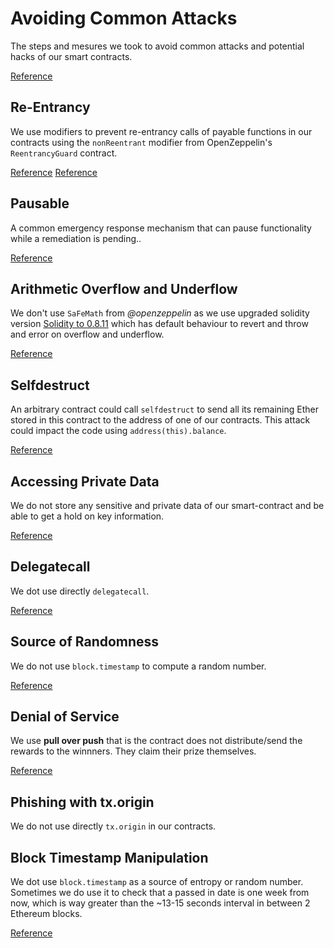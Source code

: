 # Avoiding Common Attacks

The steps and mesures we took to avoid common attacks and potential hacks of our smart contracts.

[Reference](https://solidity-by-example.org)

## Re-Entrancy

We use modifiers to prevent re-entrancy calls of payable functions in our contracts using the `nonReentrant` modifier from OpenZeppelin's `ReentrancyGuard` contract.

[Reference](https://docs.openzeppelin.com/contracts/4.x/api/security#ReentrancyGuard)
[Reference](https://solidity-by-example.org/hacks/re-entrancy/)
## Pausable

A common emergency response mechanism that can pause functionality while a remediation is pending..

[Reference](https://docs.openzeppelin.com/contracts/4.x/api/security#Pausable)

## Arithmetic Overflow and Underflow

We don't use `SaFeMath` from *@openzeppelin*  as we use upgraded solidity version [Solidity to 0.8.11](https://docs.soliditylang.org/en/v0.8.11/080-breaking-changes.html#) which has default behaviour to revert and throw and error on overflow and underflow.

[Reference](https://solidity-by-example.org/hacks/overflow/)

## Selfdestruct

An arbitrary contract could call `selfdestruct` to send all its remaining Ether stored in this contract to the  address of one of our contracts. This attack could impact the code using `address(this).balance`. 

[Reference](https://solidity-by-example.org/hacks/self-destruct/)


## Accessing Private Data

We do not store any sensitive and private data of our smart-contract and be able to get a hold on key information.

[Reference](https://solidity-by-example.org/hacks/accessing-private-data/)


## Delegatecall

We dot use directly `delegatecall`.

[Reference](https://solidity-by-example.org/hacks/delegatecall/)


## Source of Randomness

We do not use `block.timestamp` to compute a random number.

[Reference](https://solidity-by-example.org/hacks/randomness/)

## Denial of Service

We use **pull over push** that is the contract does not distribute/send the rewards to the winnners. They claim their prize themselves.

[Reference](https://solidity-by-example.org/hacks/denial-of-service/)

## Phishing with tx.origin

We do not use directly `tx.origin` in our contracts.

## Block Timestamp Manipulation

We dot use `block.timestamp` as a source of entropy or random number. Sometimes we do use it to check that a passed in date is one week from now, which is way greater than the ~13-15 seconds interval in between 2 Ethereum blocks.

[Reference](https://solidity-by-example.org/hacks/block-timestamp-manipulation/)
